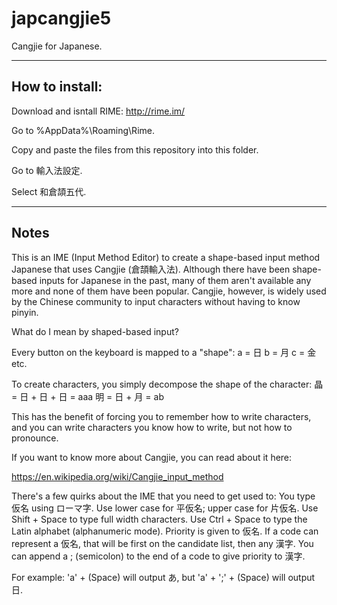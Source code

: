 # japcangjie5
Cangjie for Japanese.

----------------
How to install:
----------------

Download and isntall RIME:
http://rime.im/

Go to %AppData%\Roaming\Rime.

Copy and paste the files from this repository into this folder.

Go to 輸入法設定.

Select 和倉頡五代.

------
Notes
------

This is an IME (Input Method Editor) to create a shape-based input method Japanese that uses Cangjie (倉頡輸入法). Although there have been shape-based inputs for Japanese in the past, many of them aren't available any more and none of them have been popular. Cangjie, however, is widely used by the Chinese community to input characters without having to know pinyin.

What do I mean by shaped-based input?

Every button on the keyboard is mapped to a "shape":
a = 日
b = 月
c = 金
etc.

To create characters, you simply decompose the shape of the character:
晶 = 日 + 日 + 日 = aaa
明 = 日 + 月 = ab

This has the benefit of forcing you to remember how to write characters, and you can write characters you know how to write, but not how to pronounce.

If you want to know more about Cangjie, you can read about it here:

https://en.wikipedia.org/wiki/Cangjie_input_method

There's a few quirks about the IME that you need to get used to:
You type 仮名 using ローマ字. Use lower case for 平仮名; upper case for 片仮名.
Use Shift + Space to type full width characters.
Use Ctrl + Space to type the Latin alphabet (alphanumeric mode).
Priority is given to 仮名. If a code can represent a 仮名, that will be first on the candidate list, then any 漢字.
You can append a ; (semicolon) to the end of a code to give priority to 漢字.

For example: 'a' + (Space) will output あ, but 'a' + ';' + (Space) will output 日. 
